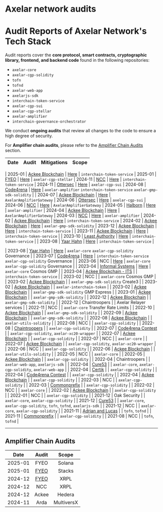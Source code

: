 # Axelar network audits
# Audit Reports of Axelar Network's Tech Stack

Audit reports cover the **core protocol, smart contracts, cryptographic library, frontend, and backend code** found in the following repositories:

- `axelar-core`
- `axelar-cgp-solidity`
- `tofn`
- `tofnd`
- `axelar-web-app`
- `axelarjs-sdk`
- `interchain-token-service`
- `axelar-cgp-sui`
- `axelar-cgp-stellar`
- `axelar-amplifier`
- `interchain-governance-orchestrator`

We conduct **ongoing audits** that review all changes to the code to ensure a high degree of security.

For **Amplifier chain audits**, please refer to the [Amplifier Chain Audits](#Amplifier-Chain-Audits) section.


|  Date   | Audit                                                                                 |                                                       Mitigations                                                       | Scope                                                                 |
| :-----: | :------------------------------------------------------------------------------------ | :---------------------------------------------------------------------------------------------------------------------: | :-------------------------------------------------------------------- |

| 2025-01 | [Ackee Blockchain](audits/2025-01%20Ackee%20_%20ITS.pdf)                        | [Here](https://bright-ambert-2bd.notion.site/189c53fccb778044a871def8221c2e39?v=189c53fccb7780f684d8000cf88ee197&pvs=4) | `interchain-token-service`
| 2025-01 | [FYEO](audits/2025-01%20FYEO%20_%20Soroban.pdf)                             | [Here](https://bright-ambert-2bd.notion.site/189c53fccb77805c9083e66b03ba4237?v=189c53fccb7780e68feb000c3e3c371d&pvs=4) | `axelar-cgp-stellar`
| 2024-11 | [NCC](audits/2024-11%20NCC%20_%20ITS.pdf)                                       | [Here](https://bright-ambert-2bd.notion.site/189c53fccb7780afbfb0da966345e578?v=189c53fccb77807cba16000cfd8f54f3&pvs=4) | `interchain-token-service`
| 2024-11 | [Ottersec](audits/2024-11%20Ottersec%20_%20Sui_Gateway.pdf)                     | [Here](https://bright-ambert-2bd.notion.site/15bc53fccb7780d48608d3657b6662ec?v=a804f3291a1a4cd58a7a6ab633ca85b0&pvs=4) | `axelar-cgp-sui`
| 2024-08 | [Code4rena](https://code4rena.com/reports/2024-08-axelar-network)                             | [Here](https://bright-ambert-2bd.notion.site/190c53fccb7780349179cec9e07bff24?v=190c53fccb77806eb064000c07a54637&pvs=4) | `axelar-amplifier` `interchain-token-service` `axelar-gmp-sdk-solidity`           |
| 2024-07 | [Ackee Blockchain](audits/2024-07%20Ackee%20Blockchain.pdf)               | [Here](https://bright-ambert-2bd.notion.site/6500bd49bd9a4e139936e8ebb97e592d?v=0d59d1bd0de145fa9e731c0d179219db&pvs=4) | `AxelarAmplifierGateway`
| 2024-06 | [Ottersec](audits/2024-05%20Ottersec.pdf)                                       | [Here](https://bright-ambert-2bd.notion.site/202406-Ottersec-Sui-d6161ff8a5214a908aa71ca68c00ba80?pvs=4) | `axelar-cgp-sui`
| 2024-06 | [NCC](audits/2024-06%20NCC.pdf)                                           | [Here](https://bright-ambert-2bd.notion.site/20240611-NCC-Amplifier-v9-f6b1bd358b584aa093fcde8b6e8c88d4?pvs=4) | `AxelarAmplifierGateway`
| 2024-05 | [Halborn](audits/2024-05%20Halborn.pdf)                                   | [Here](https://bright-ambert-2bd.notion.site/202405-Halborn-Axelar-Amplifier-a77fe4b626df4914b303023b214b810f?pvs=4) | `axelar-amplifier`
| 2024-04 | [Ackee Blockchain](audits/2024-04%20Ackee%20Blockchain.pdf)               | [Here](https://bright-ambert-2bd.notion.site/20240423-Ackee-Gateway-V2-v1-0-4cabb8563d2649c29338e9f58e14163c?pvs=4) | `AxelarAmplifierGateway`
| 2024-03 | [NCC](audits/2024-03%NCC.pdf)                                             | [Here](https://bright-ambert-2bd.notion.site/20240322-NCC-Amplifier-v1-2ba0ec8d95dd404d83c92a6186e3bcb3?pvs=4) | `axelar-amplifier`
| 2024-02 | [Ackee Blockchain](audits/2024-02%20Ackee%20Blockchain.pdf)                     | [Here](https://bright-ambert-2bd.notion.site/20240215-Ackee-ITS-Re-audit-Final-v7-0-04f27ae82a664181af09decfcc5bf0fe?pvs=4) | `interchain-token-service` 
| 2024-02 | [Ackee Blockchain](audits/2024-02%20Ackee%20Blockchain%20CGP%20Refactor.pdf) | [Here](https://bright-ambert-2bd.notion.site/20240214-Ackee-CGP-SDK-Refactor-Re-audit-Final-v2-0-8b93c565cc444044b57a90712236297b?pvs=4) | `axelar-gmp-sdk-solidity`
| 2023-12 | [Ackee Blockchain](audits/2023-12%20Ackee%20Blockchain.pdf)                     | [Here](https://bright-ambert-2bd.notion.site/9b7e728ce4b74419ada8b5041f771566?v=434d3aa69ff143d8b06f9c9315b8eadf&pvs=4) | `interchain-token-service`                                            |
| 2023-11 | [Ackee Blockchain](audits/2023-11%20Ackee%20Blockchain.pdf)                     | [Here](https://bright-ambert-2bd.notion.site/54aa710306f5468285ad073f41853df5?v=6a8e046ff96345349ab7d69a5e788f1b&pvs=4) | `interchain-token-service`                                            |
| 2023-10 | [Least Authority](audits/2023-10%20Least%20Authority.pdf)                       | [Here](https://bright-ambert-2bd.notion.site/9e0ab83db078454087eb1c6e19204396?v=80e2c975183948f891293536eddd539f)    | `interchain-token-service`                                            |
| 2023-08 | [Yaar Hahn](audits/2023-08%20Yaar%20Hahn%20ITS.pdf)                             | [Here](https://bright-ambert-2bd.notion.site/8e1db8cbf7354ec2b4083953cdca6b63?v=dd2ad354f9324aa5a2d76d7524c255e8&pvs=4) | `interchain-token-service`                                            |

| 2023-08 | [Yaar Hahn](audits/2023-08%20Yaar%20Hahn%20Governance.pdf)                            | [Here](https://bright-ambert-2bd.notion.site/efce50bb06294bec90a312a926b48e1e?v=e843785187654a1380c60d193d55ccd6&pvs=4) | `axelar-core` `axelar-cgp-solidity` Governance                        |
| 2023-07 | [Code4rena](https://code4rena.com/reports/2023-07-axelar)                             | [Here](https://bright-ambert-2bd.notion.site/20214ae173e44ce98116add6adb20986?v=061b5affc40544409505fc63a4729217&pvs=4) | `interchain-token-service` `axelar-cgp-solidity` Governance           |
| 2023-06 | NCC                                                                                   | [Here](https://bright-ambert-2bd.notion.site/fba917eacd1748b18864c36850d22072?v=ebe19401c3c64fb2a0000709ffcbe2f4&pvs=4) |  `axelar-core` `axelar-cgp-solidity` Governance           |
| 2023-04 | [Informal Systems](audits/2023-04%20Informal%20Systems.pdf)                           | [Here](https://bright-ambert-2bd.notion.site/542b570654af4c33b36ab4433e98401a?v=f48bfb9823954559a5f843082e6bdcf9&pvs=4) | `axelar-core` Cosmos GMP                                              |
| 2023-04 | [Ackee Blockchain - ITS](audits/2023-04%20Ackee%20Blockchain.pdf)                     |                                                                                                                         | `interchain-token-service`                                            |
| 2023-02 | NCC                                                                                   |                                                                                                                         | `axelar-core` Cosmos GMP                                              |
| 2023-02 | [Ackee Blockchain](audits/2023-02%20Ackee%20Blockchain-3.pdf)                         |                                                                                                                         | `axelar-gmp-sdk-solidity` Create3                                     |
| 2023-02 | [Ackee Blockchain](audits/2023-02%20Ackee%20Blockchain-2.pdf)                         |                                                                                                                         | `axelar-interchain-token`                                             |
| 2023-02 | [Ackee Blockchain](audits/2023-02%20Ackee%20Blockchain.pdf)                           |                                                                                                                         | `axelar-gmp-sdk-solidity` GMP Express                                 |
| 2023-01 | [Ackee Blockchain](audits/2023-01%20Ackee%20Blockchain.pdf)                           |                                                                                                                         | `axelar-gmp-sdk-solidity`                                             |
| 2022-12 | [Ackee Blockchain](audits/2022-12%20Ackee%20Blockchain.pdf)                           |                                                                                                                         | `axelar-gmp-sdk-solidity`                                             |
| 2022-12 | Chaintroopers                                                                         |                                                                                                                         | Axelar Relayer services                                               |
| 2022-11 | NCC                                                                                   |                                                                                                                         | `axelar-core` Transfer Rate Limits                                    |
| 2022-10 | [Ackee Blockchain](audits/2022-10%20Ackee%20Blockchain.pdf)                           |                                                                                                                         | `axelar-gmp-sdk-solidity`                                             |
| 2022-09 | [Ackee Blockchain](audits/2022-09%20Ackee%20Blockchain.pdf)                           |                                                                                                                         | `axelar-gmp-sdk-solidity`                                             |
| 2022-08 | [Ackee Blockchain](audits/2022-08%20Ackee%20blockchain.pdf)                           |                                                                                                                         | `axelar-utils-solidity`                                               |
| 2022-08 | NCC                                                                                   |                                                                                                                         | `axelar-cgp-solidity`                                                 |
| 2022-08 | [Chaintroopers](audits/2022-08%20Chaintroopers.pdf)                                   |                                                                                                                         | `axelar-cgp-solidity`                                                 |
| 2022-07 | [Code4rena Contest](https://code4rena.com/contests/2022-07-axelar-network-v2-contest) |                                                                                                                         | `axelar-cgp-solidity`, `axelar-xc20-wrapper`                          |
| 2022-07 | [Ackee Blockchain](audits/2022-07%20Ackee%20blockchain-v2.pdf)                        |                                                                                                                         | `axelar-cgp-solidity`                                                 |
| 2022-07 | NCC                                                                                   |                                                                                                                         | `axelar-core`                                                         |
| 2022-07 | [Ackee Blockchain](audits/2022-07%20Ackee%20blockchain.pdf)                           |                                                                                                                         | `axelar-cgp-solidity`, `axelar-xc20-wrapper`                          |
| 2022-06 | NCC                                                                                   |                                                                                                                         | `axelar-cgp-solidity`                                                 |
| 2022-06 | [Ackee Blockchain](audits/2022-06%20Ackee%20blockchain.pdf)                           |                                                                                                                         | `axelar-utils-solidity`                                               |
| 2022-05 | NCC                                                                                   |                                                                                                                         | `axelar-core`                                                         |
| 2022-05 | [Ackee Blockchain](audits/2022-05%20Ackee%20blockchain.pdf)                           |                                                                                                                         | `axelar-cgp-solidity`                                                 |
| 2022-04 | Chaintroopers                                                                         |                                                                                                                         | `axelar-web-app`, `axelarjs-sdk`                                      |
| 2022-04 | [Cure53](audits/2022-04%20Cure53.pdf)                                                 |                                                                                                                         | `axelar-core`, `axelar-cgp-solidity`, `axelar-web-app`                |
| 2022-04 | [Certik](audits/2022-04%20Certik.pdf)                                                 |                                                                                                                         | `axelar-cgp-solidity`                                                 |
| 2022-04 | [Code4rena Contest](https://code4rena.com/reports/2022-04-axelar)                     |                                                                                                                         | `axelar-cgp-solidity`                                                 |
| 2022-04 | [Ackee Blockchain](audits/2022-04%20Ackee%20blockchain.pdf)                           |                                                                                                                         | `axelar-cgp-solidity`                                                 |
| 2022-03 | NCC                                                                                   |                                                                                                                         | `axelar-cgp-solidity`                                                 |
| 2022-03 | [Commonprefix](audits/2022-03%20Commonprefix.pdf)                                     |                                                                                                                         | `axelar-cgp-solidity`                                                 |
| 2022-02 | NCC                                                                                   |                                                                                                                         | `axelar-core`                                                         |
| 2022-02 | [Ackee Blockchain](audits/2022-02%20Ackee%20blockchain.pdf)                           |                                                                                                                         | `axelar-cgp-solidity`                                                 |
| 2022-01 | NCC                                                                                   |                                                                                                                         | `axelar-cgp-solidity`                                                 |
| 2021-12 | Oak Security                                                                          |                                                                                                                         | `axelar-core`, `axelar-cgp-solidity`                                  |
| 2021-12 | [Cure53](audits/2021-12%20Cure53.pdf)                                                 |                                                                                                                         | `axelar-core`, `axelar-cgp-solidity`, `tofn`, `tofnd`, `axelarjs-sdk` |
| 2021-12 | NCC                                                                                   |                                                                                                                         | `axelar-core`, `axelar-cgp-solidity`                                  |
| 2021-11 | [Adrian and Lucas](audits/2021-11%20Adrian%20and%20Lucas.pdf)                         |                                                                                                                         | `tofn`, `tofnd`                                                       |
| 2021-11 | [Commonprefix](audits/2021-11%20Commonprefix.pdf)                                     |                                                                                                                         | `axelar-cgp-solidity`                                                 |
| 2021-08 | NCC                                                                                   |                                                                                                                         | `tofn`, `tofnd`                                                       |

---
## Amplifier Chain Audits

|  Date   | Audit  | Scope  |
| :-----: | :----: | :----: |
| 2025-01 | FYEO | Solana |
| 2025-01 | [FYEO](https://github.com/fyeo-io/public-audit-reports/blob/main/Code%20Audit%20Reports/2025/Axelar/Axelar%20-%20Security%20Code%20Review%20of%20Axelar%20Stacks%20v1.0.pdf) | Stacks |
| 2024-12 | [FYEO](https://github.com/fyeo-io/public-audit-reports/blob/main/Code%20Audit%20Reports/2025/Axelar/Axelar%20-%20Security%20Code%20Review%20of%20Axelar%20XRPL%20v1.0.pdf) | XRPL |
| 2024-12 | NCC | XRPL |
| 2024-12 | Ackee | Hedera |
| 2024-11 | Arda | MultiversX |
